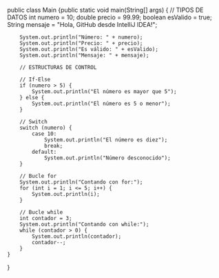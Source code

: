 public class Main {public static void main(String[] args) {
// TIPOS DE DATOS
int numero = 10;
double precio = 99.99;
boolean esValido = true;
String mensaje = "Hola, GitHub desde IntelliJ IDEA!";

        System.out.println("Número: " + numero);
        System.out.println("Precio: " + precio);
        System.out.println("Es válido: " + esValido);
        System.out.println("Mensaje: " + mensaje);

        // ESTRUCTURAS DE CONTROL

        // If-Else
        if (numero > 5) {
            System.out.println("El número es mayor que 5");
        } else {
            System.out.println("El número es 5 o menor");
        }

        // Switch
        switch (numero) {
            case 10:
                System.out.println("El número es diez");
                break;
            default:
                System.out.println("Número desconocido");
        }

        // Bucle for
        System.out.println("Contando con for:");
        for (int i = 1; i <= 5; i++) {
            System.out.println(i);
        }

        // Bucle while
        int contador = 3;
        System.out.println("Contando con while:");
        while (contador > 0) {
            System.out.println(contador);
            contador--;
        }
    }
}
